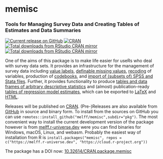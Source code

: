 # memisc 
### Tools for Managing Survey Data and Creating Tables of Estimates and Data Summaries

[![Current release on GitHub](http://img.shields.io/github/release/melff/memisc.svg)](http://github.com/melff/memisc/releases/)
[![CRAN](http://www.r-pkg.org/badges/version-last-release/memisc)](http://cran.r-project.org/package=memisc)
[![Total downloads from RStudio CRAN mirror](http://cranlogs.r-pkg.org/badges/grand-total/memisc)](http://cran.r-project.org/web/packages/memisc/index.html)
[![Total downloads from RStudio CRAN mirror](http://cranlogs.r-pkg.org/badges/memisc)](http://cran.r-project.org/web/packages/memisc/index.html)

<!--[![Build status](https://ci.appveyor.com/api/projects/status/iav1id61lmlh7nkb?svg=true)](https://ci.appveyor.com/project/melff/memisc) one CI is enough .. -->

One of the aims of this package is to make life easier for useRs who deal with
survey data sets. It provides an infrastructure for the management of survey
data including [value labels](https://melff.github.io/memisc/reference/labels.html), [definable missing values](https://melff.github.io/memisc/reference/value-filters.html), [recoding](https://melff.github.io/memisc/reference/recode.html) of variables,
production of [codebooks](https://melff.github.io/memisc/reference/codebook.html), and [import of (subsets of) SPSS and Stata
files](https://melff.github.io/memisc/reference/importers.html). Further, it provides functionality to produce [tables and data frames of
arbitrary descriptive statistics](https://melff.github.io/memisc/reference/genTable.html) and (almost) publication-ready [tables of
regression model estimates](https://melff.github.io/memisc/reference/mtable.html), which can be exported to [LaTeX](reference/mtable-format-latex.html) and [HTML](https://melff.github.io/memisc/reference/mtable-format-html.html).

Releases will be published on [CRAN](http://cran.r-project.org/web/packages/memisc/). (Pre-)Releases are also available from [GitHub](https://github.com/melff/memisc) in
source and binary form. To install from the sources on GitHub you can use `remotes::install_github("melff/memisc",subdir="pkg")`. The most convenient way to install the current development version of the package however is from [melff.r-universe.dev](https://melff.r-universe.dev/memisc) were you can find binaries for Windows, macOS, Linux, and webasm. Probably the easiest way of installation from R is `install.packages("memisc", repos = c("https://melff.r-universe.dev", "https://cloud.r-project.org"))`

The package has a DOI now: [10.32614/CRAN.package.memisc](https://doi.org/10.32614/CRAN.package.memisc)
